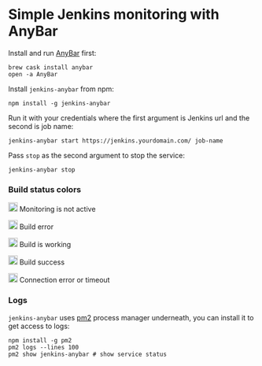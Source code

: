 # Simple Jenkins monitoring with AnyBar

Install and run [AnyBar](https://github.com/tonsky/AnyBar) first:
```
brew cask install anybar
open -a AnyBar
```

Install `jenkins-anybar` from npm:
```
npm install -g jenkins-anybar
```

Run it with your credentials where the first argument is Jenkins url and the second is job name:
```
jenkins-anybar start https://jenkins.yourdomain.com/ job-name
```

Pass `stop` as the second argument to stop the service:
```
jenkins-anybar stop
```

### Build status colors

<img src="https://github.com/tonsky/AnyBar/raw/master/AnyBar/Resources/white@2x.png?raw=true" width=19 /> Monitoring is not active

<img src="https://github.com/tonsky/AnyBar/raw/master/AnyBar/Resources/red@2x.png?raw=true" width=19 /> Build error

<img src="https://github.com/tonsky/AnyBar/raw/master/AnyBar/Resources/yellow@2x.png?raw=true" width=19 /> Build is working

<img src="https://github.com/tonsky/AnyBar/raw/master/AnyBar/Resources/green@2x.png?raw=true" width=19 /> Build success

<img src="https://github.com/tonsky/AnyBar/raw/master/AnyBar/Resources/exclamation@2x.png?raw=true" width=19 /> Connection error or timeout

### Logs
`jenkins-anybar` uses [pm2](https://github.com/unitech/pm2) process manager underneath, you can install it to get access to logs:
```
npm install -g pm2
pm2 logs --lines 100
pm2 show jenkins-anybar # show service status
```
